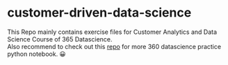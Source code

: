 # customer-driven-data-science

This Repo mainly contains exercise files for Customer Analytics and Data Science Course of 365 Datascience.     
Also recommend to check out this [repo](https://github.com/UsmanNiazi/365datascience) for more 360 datascience practice python notebook. 😀
